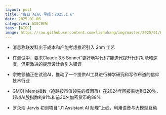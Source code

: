 ```yaml
---
layout: post
title: "每日 AIGC 早报：2025.1.6"
date: 2025-01-06
categories: AIGC日报
tags: [AIGC]
image: https://raw.githubusercontent.com/lishuhang/img/master/2025/01/0106-d.jpg
---
```


- 消息称联发科出于成本和产能考虑推迟引入 2nm 工艺

- 在测试中，要求Claude 3.5 Sonnet“更好地写代码”能迭代提升代码功能和速度，但更激进的提示设计会引入错误

- 宗教领袖正在试验AI，推动了一个提供AI工具进行神学研究和写作布道的信仰技术行业

- GMCI Meme指数（追踪按市值领先的模因币）在2024年回报率达到320%，超越AI股指数的91%和前30名加密货币的88%

- 罗永浩 Jarvis 初创项目“J1 Assistant AI 助理”上线，利用语音与大模型互动